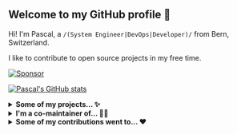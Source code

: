 ## Welcome to my GitHub profile 👋

Hi! I'm Pascal, a `/(System Engineer|DevOps|Developer)/` from Bern, Switzerland.

I like to contribute to open source projects in my free time.

[![Sponsor](https://img.shields.io/static/v1?label=Sponsor&message=%E2%9D%A4&logo=github)](https://github.com/sponsors/paescuj)


[![Pascal's GitHub stats](https://github-readme-stats.vercel.app/api?username=paescuj&show_icons=true&theme=gruvbox&hide_title=true&include_all_commits=true)](https://github.com/anuraghazra/github-readme-stats)


<details><summary><strong>Some of my projects... ✨</strong></summary>

---

[**jaa**](https://github.com/paescuj/jaa)

> Job Application Assistant - Keep track of your ongoing job applications and impress your future employer with a unique way of applying

[![Top language of jaa](https://img.shields.io/github/languages/top/paescuj/jaa)](https://github.com/paescuj/jaa)
[![License of jaa](https://img.shields.io/github/license/paescuj/jaa?label=License)](https://github.com/paescuj/jaa)

---

[**universe**](https://github.com/paescuj/universe)

> Repo to track my starred GitHub repositories - "My god, it's full of stars"

[![Top language of universe](https://img.shields.io/github/languages/top/paescuj/universe)](https://github.com/paescuj/universe)
[![License of universe](https://img.shields.io/github/license/paescuj/universe?label=License)](https://github.com/paescuj/universe)

---

</details>


<details><summary><strong>I'm a co-maintainer of... 👨‍💻</strong></summary>

---

[**concurrently**](https://github.com/open-cli-tools/concurrently)

> Run commands concurrently. Like `npm run watch-js & npm run watch-less` but better.

[![Stars of concurrently on GitHub](https://img.shields.io/github/stars/open-cli-tools/concurrently?label=Stars&logo=github)](https://github.com/open-cli-tools/concurrently)
[![Weekly downloads of concurrently on NPM](https://img.shields.io/npm/dw/concurrently?label=Downloads&logo=npm)](https://www.npmjs.com/package/concurrently)
[![Dependent repos of concurrently](https://img.shields.io/librariesio/dependent-repos/npm/concurrently?label=Dependent%20Repos)](https://github.com/open-cli-tools/concurrently)

---

[**skip-duplicate-actions**](https://github.com/fkirc/skip-duplicate-actions)

> Save time and cost when using GitHub Actions

[![Stars of skip-duplicate-actions on GitHub](https://img.shields.io/github/stars/fkirc/skip-duplicate-actions?label=Stars&logo=github)](https://github.com/fkirc/skip-duplicate-actions)

---

</details>


<details><summary><strong>Some of my contributions went to... ❤️</strong></summary>

---

[**Directus**](https://github.com/directus/directus)

> The Modern Data Stack 🐰 — Directus is an instant REST+GraphQL API and intuitive no-code data collaboration app for any SQL database.

[![Stars of Directus on GitHub](https://img.shields.io/github/stars/directus/directus?label=Stars&logo=github)](https://github.com/directus/directus)

---

[**Iconoir**](https://github.com/iconoir-icons/iconoir)

> An open source icons library with 1K+ icons, supporting React, React Native, Flutter, CSS, Figma, and Framer.

[![Stars of Iconoir on GitHub](https://img.shields.io/github/stars/iconoir-icons/iconoir?label=Stars&logo=github)](https://github.com/iconoir-icons/iconoir)

---

</details>

